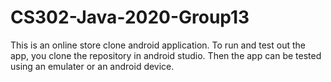 # CS302-Java-2020-Group13
This is an online store clone android application.
To run and test out the app, you clone the repository in android studio. Then the app can be tested using an emulater or an android device.

